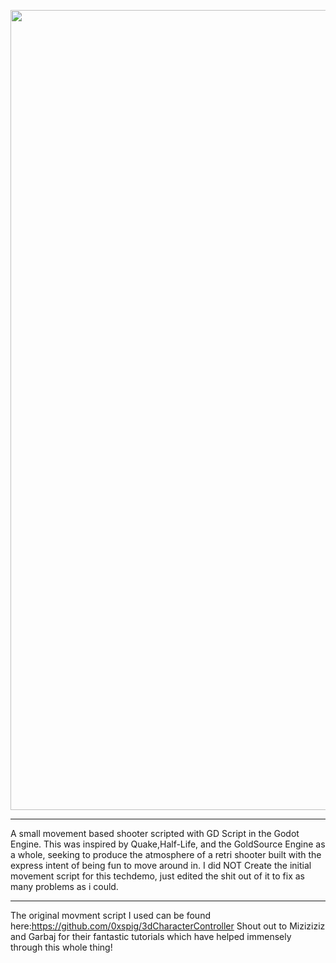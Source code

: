 
  
<p align="center">
   <img width="1280" src=https://lh6.googleusercontent.com/5t1PCSv2TzCoDkjK9JftsyRAiajCbAkQB-mbMce4kio0OUYT3ZFOafJxiu59Syw0RYHyvRwXtVd7JbLkXwZDpeu3kxOQXYTmaHn5_7pqv6CNFh6sSEKVIGBARiPovKWQ>
<p>


______________________________________________________________________________________________________________________

A small movement based shooter scripted with GD Script in the Godot Engine. 
This was inspired by Quake,Half-Life, and the GoldSource Engine as a whole, seeking to produce the atmosphere of a retri shooter built with the express intent of being fun to move around in. I did NOT Create the initial movement script for this techdemo, just edited the shit out of it to fix as many problems as i could. 

______________________________________________________________________________________________________________________
The original movment script I used can be found here:https://github.com/0xspig/3dCharacterController
Shout out to Miziziziz and Garbaj for their fantastic tutorials which have helped immensely through this whole thing!
